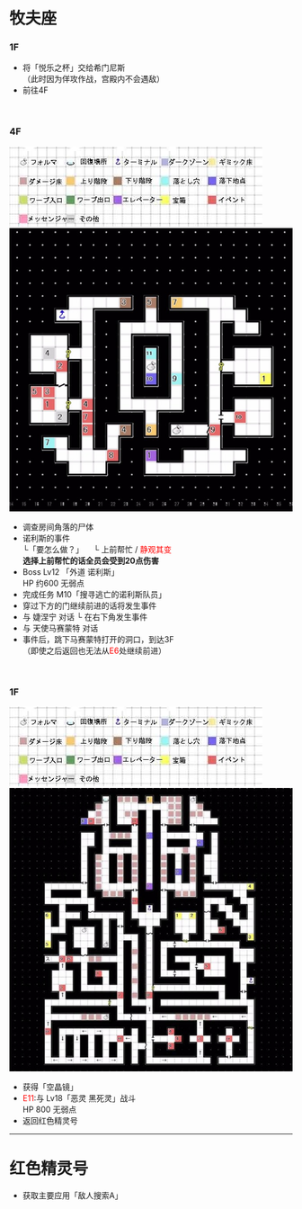 # 牧夫座  <br>
### 1F<br>
- 将「悦乐之杯」交给希门尼斯  
（此时因为佯攻作战，宫殿内不会遇敌）
- 前往4F

<br>

### 4F<br>
![](../Maps/地图图示.jpg)![](../Maps/Bootes/牧夫座4F.jpg)<br>
- 调查房间角落的尸体
- 诺利斯的事件  
  └「要怎么做？」
  &emsp;└ 上前帮忙 / <font color = "red">静观其变</font>  
  **选择上前帮忙的话全员会受到20点伤害**
- Boss Lv12 「外道 诺利斯」  
  HP 约600 无弱点
- 完成任务 M10「搜寻逃亡的诺利斯队员」
- 穿过下方的门继续前进的话将发生事件
- 与 婕涅宁 对话
  └ 在右下角发生事件
- 与 天使马赛蒙特 对话
- 事件后，跳下马赛蒙特打开的洞口，到达3F  
  （即使之后返回也无法从<font color = "red">E6</font>处继续前进）  

<br>

### 1F<br>
![](../Maps/地图图示.jpg)![](../Maps/Bootes/牧夫座1F.jpg)<br>
- 获得「空晶镜」  
- <font color = "red">E11</font>:与 Lv18「恶灵 黑死灵」战斗  
  HP 800 无弱点  
- 返回红色精灵号
---
# 红色精灵号 <br>
- 获取主要应用「敌人搜索A」